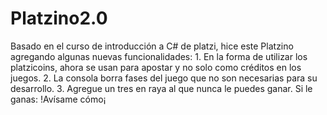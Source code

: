 # Platzino2.0
Basado en el curso de introducción a C# de platzi, hice este Platzino agregando algunas nuevas funcionalidades:
    1. En la forma de utilizar los platzicoins, ahora se usan para apostar y no solo como créditos en los juegos.
    2. La consola borra fases del juego que no son necesarias para su desarrollo.
    3. Agregue un tres en raya al que nunca le puedes ganar. Si le ganas: !Avísame cómo¡

